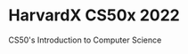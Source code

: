 # HarvardX CS50x 2022
 CS50's Introduction to Computer Science

[cs50 repo]: https://submit.cs50.io/users/kai-ion/cs50/problems/2022/x/hello